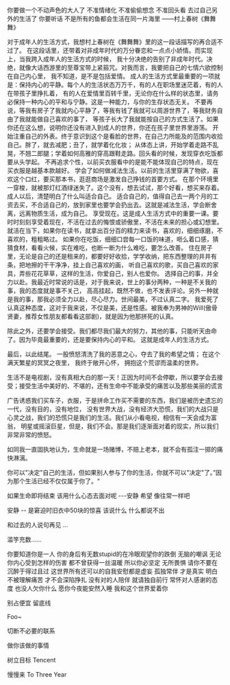 
你要做一个不动声色的大人了
不准情绪化
不准偷偷想念
不准回头看
去过自己另外的生活了
你要听话
不是所有的鱼都会生活在同一片海里
——村上春树《舞舞舞》

对于成年人的生活方式，我想村上春树在《舞舞舞》里的这一段话描写的再合适不过了。
在这段话里，还带着对非成年时代的万分眷恋和一点点小娇情。而实现上，当我跨入成年人的生活方式的时候，
我十分决绝的告别了非成年时代。决绝，就像大话西游里的至尊宝带上紧箍咒。对我而言，我要把自己的七情六欲控制在自己内心里，
我不知道，是不是包括爱情。
成人的生活方式里最重要的一项就是：保持内心的平静。每个人的生活状态万万千，有的人在职场里迷茫着，有的人在带孩子里挣扎着，
有的人在爱情里百转千里，无论你在什么样的状态里，请务必保持一种内心的平和与宁静。这是一种能力，与你的生存状态无关。
不要再说，等我有房子了我就内心平静了，等我有钱了我就可以周游世界了，等我财务自由了我就能做自己喜欢的事了，
等孩子长大了我就能按自己的方式生活了。如果你还在这么想，说明你还没有进入到成人的世界，你还在孩子里世界里游荡。
开始注重自己的外表。终于意识到这个是看脸的世界，在自己力所能及的范围内收拾自己。胖了，就去减肥；丑了，就学着化化妆；
从体态上讲，开始学着走路不乱晃，不翘二郎腿；学着如何高雅的穿高跟鞋走路。回头看的时候，发现穿衣吃饭都要从头学起。
不再追求个性，以前买衣服看中的是能不能体现自己的特点，现在买衣服是越基本款越好。
学会了如何做减法生活。以前的生活里穿满了物欲，喜欢这个口红，要买那本书，逛逛商场是激发自己挣钱的首要方式。
在那个环境里一穿梭，就被那灯红酒绿迷失了。这个没有，想去试试，那个好看，想买来存着。成人以后，清楚明白了什么叫适合自己。
适合自己的，值得自己去一两个月的工资去买，不合适自己的，放到家里也要学会扔出去。这就是减法生活，学会断舍离，远离物质生活，成为自己。
享受现在。这是成人生活方式中的重要一课。要时时刻刻享受着现在，不活在过去的悔恨或骄傲里，不活在未来的担心或幻想里。
就活在当下，如果你在读书，就拿出百分百的精力来读书，喜欢的，细细琢磨，不喜欢的，粗粗略过。
如果你在吃饭，细细口尝每一口饭的味道，咂么着口感，猜猜食材，看看火候，实在难吃，也断一断为什么难吃，要怎么改善。
住在房子里，无论是自己的还是租来的，都要好好收拾，学学收纳，把东西整理的井井有条，把地擦的干干净净，挂上自己喜欢的画，
听自己喜欢的歌，买自己喜欢的家具，弄些花花草草，这样的生活，你爱自己，别人也爱你。
选择自己的事，并全力以赴。我最近时常说的话是，对于我来说，世上的事分两种，一种是不关我的事，我的态度就是事不关己，
高高挂起，既然不做，也不发表评论。另外一种就是我的事，那我必须全力以赴，尽心尽力。世间最美，不过认真二字。
我爱死了认真这种态度，这对于我来说，不仅是美，还是性感。被我奉为男神的Ｗill(傲骨贤妻，推荐女性朋友都看看这部剧)，就是因为他那拼死的认真。

除此之外，还要学会接受。我们都尽我们最大的努力，其他的事，只能听天由命了。因为毕竟最重要的，还是要保持内心的平和。
这就是成年人的生活方式。

最后，以此结尾。
一股愤怒清洗了我的恶意之心，夺去了我的希望之情；
在这个满天繁星的冥冥之夜里，
我终于敞开心怀，
拥抱这个荒谬而温柔的世界。

生活不是电视剧，没有真相大白的那一天！正因为时间不会停歇，所以要学会去接受；接受生活中美好的、不堪的，还有生命中不能承受的痛苦以及那些美丽的谎言

广告诱惑我们买车子，衣服，于是拼命工作买不需要的东西，我们是被历史遗忘的一代，没有目的，没有地位，
没有世界大战，没有经济大恐慌，我们的大战只是心灵之战，我们的恐慌只是我们的生活。我们从小看电视，相信有一天会成为富翁，
明星或摇滚巨星，但是，我们不会。那是我们逐渐面对着的现实，所以我们非常非常的愤怒。

如同我一直固执地认为，生命就是一场赌博，不赔上老本，就不会有孤注一掷的痛快淋漓。 

你可以"决定"自己的生活，但如果别人参与了你的生活，你就不可以"决定"了。”因为那个生活已经不仅仅属于你了。“

如果生命即将结束 该用什么心态去面对呢 ---安静 希望 像往常一样吧 

安静 -- 是窘迫时旧衣中50块的惊喜 该说什么 什么都说不出

和过去的人说句再见 ...

滥竽充数......

你要知道你是一人 你的身后有无数stupid的在冷眼观望你的跌倒 无脑的嘲讽 
无论你内心受到怎样的伤害 都不曾获得一丝温暖 所以你必坚定 无所畏惧 请你不要在沉醉于得过且过 
这世界所有还可以的自我安慰都是虚妄 孤独常伴 才是真实 明白不被理解痛苦 才不会深陷挣扎 
没有对的人陪伴 就请独自前行 常怀对人感谢的态度 也没人欠你什么 愿你今夜能安然入睡 我和这个世界爱着你

别占便宜 留底线

Foo~

切断不必要的联系

做你该做的事情

树立目标
Tencent

慢慢来 To Three Year
